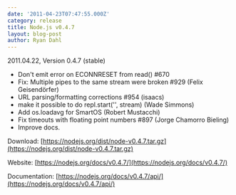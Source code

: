 ```yaml
---
date: '2011-04-23T07:47:55.000Z'
category: release
title: Node.js v0.4.7
layout: blog-post
author: Ryan Dahl
---
```


2011.04.22, Version 0.4.7 (stable)

- Don't emit error on ECONNRESET from read() #670
- Fix: Multiple pipes to the same stream were broken #929 (Felix Geisendörfer)
- URL parsing/formatting corrections #954 (isaacs)
- make it possible to do repl.start('', stream) (Wade Simmons)
- Add os.loadavg for SmartOS (Robert Mustacchi)
- Fix timeouts with floating point numbers #897 (Jorge Chamorro Bieling)
- Improve docs.

Download: [https://nodejs.org/dist/node-v0.4.7.tar.gz](https://nodejs.org/dist/node-v0.4.7.tar.gz)

Website: [https://nodejs.org/docs/v0.4.7/](https://nodejs.org/docs/v0.4.7/)

Documentation: [https://nodejs.org/docs/v0.4.7/api/](https://nodejs.org/docs/v0.4.7/api/)
